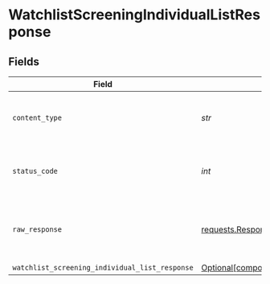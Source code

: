 # WatchlistScreeningIndividualListResponse


## Fields

| Field                                                                                                                                | Type                                                                                                                                 | Required                                                                                                                             | Description                                                                                                                          |
| ------------------------------------------------------------------------------------------------------------------------------------ | ------------------------------------------------------------------------------------------------------------------------------------ | ------------------------------------------------------------------------------------------------------------------------------------ | ------------------------------------------------------------------------------------------------------------------------------------ |
| `content_type`                                                                                                                       | *str*                                                                                                                                | :heavy_check_mark:                                                                                                                   | HTTP response content type for this operation                                                                                        |
| `status_code`                                                                                                                        | *int*                                                                                                                                | :heavy_check_mark:                                                                                                                   | HTTP response status code for this operation                                                                                         |
| `raw_response`                                                                                                                       | [requests.Response](https://requests.readthedocs.io/en/latest/api/#requests.Response)                                                | :heavy_check_mark:                                                                                                                   | Raw HTTP response; suitable for custom response parsing                                                                              |
| `watchlist_screening_individual_list_response`                                                                                       | [Optional[components.WatchlistScreeningIndividualListResponse]](../../models/components/watchlistscreeningindividuallistresponse.md) | :heavy_minus_sign:                                                                                                                   | OK                                                                                                                                   |